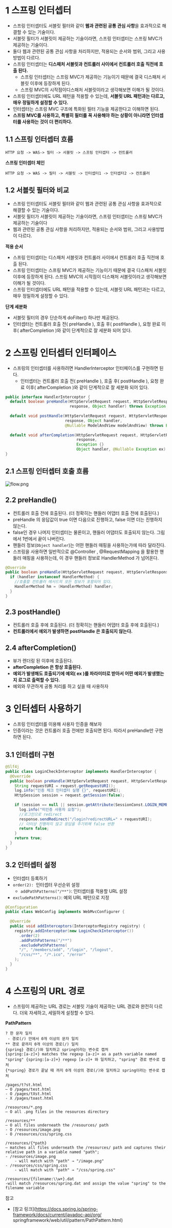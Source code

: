 # 1 스프링 인터셉터

- 스프링 인터셉터도 서블릿 필터와 같이 **웹과 관련된 공통 관심 사항**을 효과적으로 해결할 수 있는 기술이다.
- 서블릿 필터가 서블릿이 제공하는 기술이라면, 스프링 인터셉터는 스프링 MVC가 제공하는 기술이다.
- 둘다 웹과 관련된 공통 관심 사항을 처리하지만, 적용되는 순서와 범위, 그리고 사용방법이 다르다.
- 스프링 인터셉터는 **디스패처 서블릿과 컨트롤러 사이에서 컨트롤러 호출 직전에 호출 된다.**
	- 스프링 인터셉터는 스프링 MVC가 제공하는 기능이기 때문에 결국 디스패처 서블릿 이후에 등장하게 된다.
	- 스프링 MVC의 시작점이디스패처 서블릿이라고 생각해보면 이해가 될 것이다.
- 스프링 인터셉터에도 URL 패턴을 적용할 수 있는데, **서블릿 URL 패턴과는 다르고, 매우 정밀하게 설정할 수 있다.**
- 인터셉터는 스프링 MVC 구조에 특화된 필터 기능을 제공한다고 이해하면 된다.
- **스프링 MVC를 사용하고, 특별히 필터를 꼭 사용해야 하는 상황이 아니라면 인터셉터를 사용하는 것이 더 편리하다.**

## 1.1 스프링 인터셉터 흐름

```
HTTP 요청 -> WAS-> 필터 -> 서블릿 -> 스프링 인터셉터 -> 컨트롤러
```

**스프링 인터셉터 체인**

```
HTTP 요청 -> WAS -> 필터 -> 서블릿 -> 인터셉터1 -> 인터셉터2 -> 컨트롤러
```

## 1.2 서블릿 필터와 비교

- 스프링 인터셉터도 서블릿 필터와 같이 웹과 관련된 공통 관심 사항을 효과적으로 해결할 수 있는 기술이다.
- 서블릿 필터가 서블릿이 제공하는 기술이라면, 스프링 인터셉터는 스프링 MVC가 제공하는 기술이다
- 웹과 관련된 공통 관심 사항을 처리하지만, 적용되는 순서와 범위, 그리고 사용방법이 다르다.

**적용 순서**

- 스프링 인터셉터는 디스패처 서블릿과 컨트롤러 사이에서 컨트롤러 호출 직전에 호출 된다.
- 스프링 인터셉터는 스프링 MVC가 제공하는 기능이기 때문에 결국 디스패처 서블릿 이후에 등장하게 된다. 스프링 MVC의 시작점이 디스패처 서블릿이라고 생각해보면 이해가 될 것이다.
- 스프링 인터셉터에도 URL 패턴을 적용할 수 있는데, 서블릿 URL 패턴과는 다르고, 매우 정밀하게 설정할 수 있다.

**단계 세분화**

- 서블릿 필터의 경우 단순하게 doFilter() 하나만 제공된다.
- 인터셉터는 컨트롤러 호출 전( preHandle ), 호출 후( postHandle ), 요청 완료 이후( afterCompletion )와 같이 단계적으로 잘 세분화 되어 있다.

# 2 스프링 인터셉터 인터페이스

- 스프링의 인터셉터를 사용하려면 HandlerInterceptor 인터페이스를 구현하면 된다.
	- 인터셉터는 컨트롤러 호출 전( preHandle ), 호출 후( postHandle ), 요청 완료 이후( afterCompletion )와 같이 단계적으로 잘 세분화 되어 있다.

```java
public interface HandlerInterceptor {
  default boolean preHandle(HttpServletRequest request, HttpServletResponse
                            response, Object handler) throws Exception {}
  
  default void postHandle(HttpServletRequest request, HttpServletResponse
                          response, Object handler, 
                          @Nullable ModelAndView modelAndView) throws Exception {}
  
  default void afterCompletion(HttpServletRequest request, HttpServletResponse
                               response,
                               Exception {}
                               Object handler, @Nullable Exception ex) throws Exception {}
}
```

## 2.1 스프링 인터셉터 호출 흐름

![flow.png](images/flow.png)

## 2.2 preHandle()

- 컨트롤러 호출 전에 호출된다. (더 정확히는 핸들러 어댑터 호출 전에 호출된다.)
- preHandle 의 응답값이 true 이면 다음으로 진행하고, false 이면 더는 진행하지 않는다.
- false인 경우 나머지 인터셉터는 물론이고, 핸들러 어댑터도 호출되지 않는다. 그림에서 1번에서 끝이 나버린다.
- 핸들러 정보(`Object handler`)는 어떤 핸들러 매핑을 사용하는가에 따라 달라진다.
- 스프링을 사용하면 일반적으로 @Controller , @RequestMapping 을 활용한 핸들러 매핑을 사용하는데, 이 경우 핸들러 정보로 HandlerMethod 가 넘어온다.

```java
@Override
public boolean preHandle(HttpServletRequest request, HttpServletResponse response, Object handler) throws Exception {
  if (handler instanceof HandlerMethod) {
    //호출할 컨트롤러 메서드의 모든 정보가 포함되어 있다.
    HandlerMethod hm = (HandlerMethod) handler; 
  }
}
```

## 2.3 postHandle()

- 컨트롤러 호출 후에 호출된다. (더 정확히는 핸들러 어댑터 호출 후에 호출된다.)
- **컨트롤러에서 예외가 발생하면 postHandle 은 호출되지 않는다.**

## 2.4 afterCompletion()

- 뷰가 렌더링 된 이후에 호출된다.
- **afterCompletion 은 항상 호출된다.**
- **예외가 발생해도 호출되기에 예외( ex )를 파라미터로 받아서 어떤 예외가 발생했는지 로그로 출력할 수 있다.**
- 예외와 무관하게 공통 처리를 하고 싶을 때 사용하자

# 3 인터셉터 사용하기

- 스프링 인터셉터를 이용해 사용자 인증을 해보자
- 인증이라는 것은 컨트롤러 호출 전에만 호출되면 된다. 따라서 preHandle만 구현하면 된다.

## 3.1 인터셉터 구현

```java
@Slf4j
public class LoginCheckInterceptor implements HandlerInterceptor {
  @Override
  public boolean preHandle(HttpServletRequest request, HttpServletResponse response, Object handler) throws Exception {
    String requestURI = request.getRequestURI(); 
    log.info("인증 체크 인터셉터 실행 {}", requestURI);
    HttpSession session = request.getSession(false);
    
    if (session == null || session.getAttribute(SessionConst.LOGIN_MEMBER) == null) {
      log.info("미인증 사용자 요청");
      //로그인으로 redirect
      response.sendRedirect("/login?redirectURL=" + requestURI);
      // 더이상 진행하지 않고 응답을 주기위해 false 반환
      return false;
    }
    return true;
  }
} 
```

## 3.2 인터셉터 설정

- 인터셉터 등록하기
- `order(2): `인터셉터 우선순위 설정
	- `addPathPatterns("/**")`: 인터셉터를 적용할 URL 설정
- `excludePathPatterns()`: 예외 URL 패턴으로 지정

```java
@Configuration
public class WebConfig implements WebMvcConfigurer {
  
  @Override
  public void addInterceptors(InterceptorRegistry registry) {
    registry.addInterceptor(new LoginCheckInterceptor())
      .order(2)
      .addPathPatterns("/**")
      .excludePathPatterns(
      "/", "/members/add", "/login", "/logout",
      "/css/**", "/*.ico", "/error"
    );
  }
}
```

# 4 스프링의 URL 경로

- 스프링이 제공하는 URL 경로는 서블릿 기술이 제공하는 URL 경로와 완전히 다르다. 더욱 자세하고, 세밀하게 설정할 수 있다.

**PathPattern**

```
? 한 문자 일치
 - 경로(/) 안에서 0개 이상의 문자 일치
** 경로 끝까지 0개 이상의 경로(/) 일치
{spring} 경로(/)와 일치하고 spring이라는 변수로 캡처
{spring:[a-z]+} matches the regexp [a-z]+ as a path variable named "spring" {spring:[a-z]+} regexp [a-z]+ 와 일치하고, "spring" 경로 변수로 캡처
{*spring} 경로가 끝날 때 까지 0개 이상의 경로(/)와 일치하고 spring이라는 변수로 캡처

/pages/t?st.html 
— O /pages/test.html
- O /pages/tXst.html
- X /pages/toast.html

/resources/*.png 
— O all .png files in the resources directory

/resources/** 
— O all files underneath the /resources/ path
- O /resources/image.png 
- O /resources/css/spring.css

/resources/{*path} 
— matches all files underneath the /resources/ path and captures their relative path in a variable named "path";
- /resources/image.png
	- will match with "path" → "/image.png"
- /resources/css/spring.css 
	- will match with "path" → "/css/spring.css"

/resources/{filename:\\w+}.dat
-will match /resources/spring.dat and assign the value "spring" to the filename variable
```

참고

- [참고 링크](https://docs.spring.io/spring-framework/docs/current/javadoc-api/org/
  springframework/web/util/pattern/PathPattern.html)

